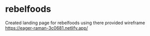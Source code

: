 # rebelfoods
Created landing page for rebelfoods using there provided wireframe
https://eager-raman-3c0681.netlify.app/
